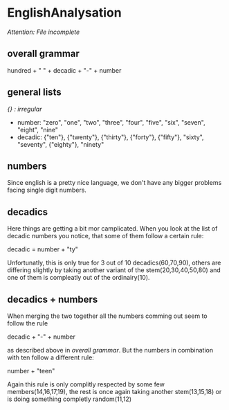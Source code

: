 # EnglishAnalysation
*Attention: File incomplete*

## overall grammar
hundred + " " + decadic + "-" + number

## general lists
*{} : irregular*
* number: "zero", "one", "two", "three", "four", "five", "six", "seven", "eight", "nine"
* decadic: {"ten"}, {"twenty"}, {"thirty"}, {"forty"}, {"fifty"}, "sixty", "seventy", {"eighty"}, "ninety"

## numbers
Since english is a pretty nice language, we don't have any bigger problems facing single digit numbers.

## decadics
Here things are getting a bit mor camplicated. When you look at the list of decadic numbers you notice, that some of them follow a certain rule:

decadic = number + "ty"

Unfortunatly, this is only true for 3 out of 10 decadics(60,70,90), others are differing slightly by taking another variant of the stem(20,30,40,50,80) and one of them is compleatly out of the ordinairy(10).

## decadics + numbers
When merging the two together all the numbers comming out seem to follow the rule

decadic + "-" + number

as described above in *overall grammar*.
But the numbers in combination with ten follow a different rule:

number + "teen"

Again this rule is only complitly respected by some few members(14,16,17,19), the rest is once again taking another stem(13,15,18) or is doing something completly random(11,12)

